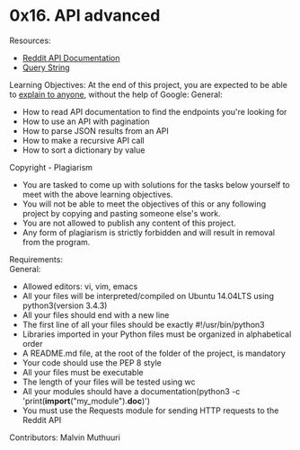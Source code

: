 <h1>0x16. API advanced</h1>

Resources: <br />
- <a href='https://intranet.alxswe.com/rltoken/b-4nD6hwEeNYTwYl5yWNwA'>Reddit API Documentation</a> <br />
- <a href='https://intranet.alxswe.com/rltoken/luFn_zrgmAQ0OAO_PEI9bA'>Query String</a>

Learning Objectives:
At the end of this project, you are expected to be able to <a href='https://intranet.alxswe.com/rltoken/uDfkZ_HQ_YnelvPnhnBOnw'>explain to anyone</a>, without the help of Google:
General:
- How to read API documentation to find the endpoints you're looking for
- How to use an API with pagination
- How to parse JSON results from an API
- How to make a recursive API call
- How to sort a dictionary by value

Copyright - Plagiarism
- You are tasked to come up with solutions for the tasks below yourself to meet with the above learning objectives.
- You will not be able to meet the objectives of this or any following project by copying and pasting someone else's work.
- You are not allowed to publish any content of this project.
- Any form of plagiarism is strictly forbidden and will result in removal from the program.

Requirements:<br />
General:
- Allowed editors: vi, vim, emacs
- All your files will be interpreted/compiled on Ubuntu 14.04LTS using python3(version 3.4.3)
- All your files should end with a new line
- The first line of all your files should be exactly #!/usr/bin/python3
- Libraries imported in your Python files must be organized in alphabetical order
- A README.md file, at the root of the folder of the project, is mandatory
- Your code should use the PEP 8 style
- All your files must be executable
- The length of your files will be tested using wc
- All your modules should have a documentation(python3 -c 'print(__import__("my_module").__doc__)')
- You must use the Requests module for sending HTTP requests to the Reddit API

Contributors: Malvin Muthuuri
